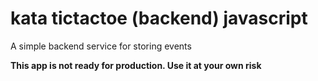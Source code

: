 # kata tictactoe (backend) javascript
A simple backend service for storing events

**This app is not ready for production. Use it at your own risk**
